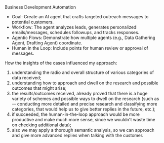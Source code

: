 Business Development Automation

- Goal: Create an AI agent that crafts targeted outreach messages to potential customers.
- Workflow: The agent analyzes leads, generates personalized emails/messages, schedules followups, and tracks responses.
- Agentic Flows: Demonstrate how multiple agents (e.g., Data Gathering Agent, Drafting Agent) coordinate.
- Human in the Loop: Include points for human review or approval of messages.

How the insights of the cases influenced my approach:
1) understanding the radio and overall structure of various categories of data received;
2) understanding how to approach and dwell on the research and possible outcomes that might arise;
3) the results/outcomes received, already proved that there is a huge variety of schemes and possible ways to dwell on the research (such as -- conducting more detailed and precise research and classifying more categories, that would help us to give better replies in the future, etc.);
4) if succeeded, the human-in-the-loop approach would be more productive and make much more sense, since we wouldn't waste time on checking additional data);
5) also we may apply a thorough semantic analysis, so we can approach and give more advanced replies when talking with the customer. 

